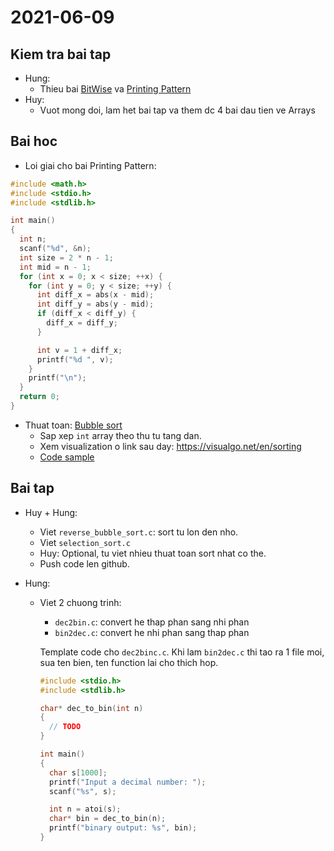 # 2021-06-09

## Kiem tra bai tap

- Hung:
  - Thieu bai [BitWise](https://www.hackerrank.com/challenges/bitwise-operators-in-c/problem) va
    [Printing Pattern](https://www.hackerrank.com/challenges/printing-pattern-2/problem)
- Huy:
  - Vuot mong doi, lam het bai tap va them dc 4 bai dau tien ve Arrays

## Bai hoc

- Loi giai cho bai Printing Pattern:

```c
#include <math.h>
#include <stdio.h>
#include <stdlib.h>

int main()
{
  int n;
  scanf("%d", &n);
  int size = 2 * n - 1;
  int mid = n - 1;
  for (int x = 0; x < size; ++x) {
    for (int y = 0; y < size; ++y) {
      int diff_x = abs(x - mid);
      int diff_y = abs(y - mid);
      if (diff_x < diff_y) {
        diff_x = diff_y;
      }

      int v = 1 + diff_x;
      printf("%d ", v);
    }
    printf("\n");
  }
  return 0;
}
```

- Thuat toan: [Bubble sort](https://www.geeksforgeeks.org/bubble-sort/)
  - Sap xep `int` array theo thu tu tang dan.
  - Xem visualization o link sau day: https://visualgo.net/en/sorting
  - [Code sample](./buble_sort.c)

## Bai tap

- Huy + Hung:

  - Viet `reverse_bubble_sort.c`: sort tu lon den nho.
  - Viet `selection_sort.c`
  - Huy: Optional, tu viet nhieu thuat toan sort nhat co the.
  - Push code len github.

- Hung:

  - Viet 2 chuong trinh:

    - `dec2bin.c`: convert he thap phan sang nhi phan
    - `bin2dec.c`: convert he nhi phan sang thap phan

    Template code cho `dec2binc.c`. Khi lam `bin2dec.c` thi tao ra 1 file moi,
    sua ten bien, ten function lai cho thich hop.

    ```c
    #include <stdio.h>
    #include <stdlib.h>

    char* dec_to_bin(int n)
    {
      // TODO
    }

    int main()
    {
      char s[1000];
      printf("Input a decimal number: ");
      scanf("%s", s);

      int n = atoi(s);
      char* bin = dec_to_bin(n);
      printf("binary output: %s", bin);
    }
    ```
